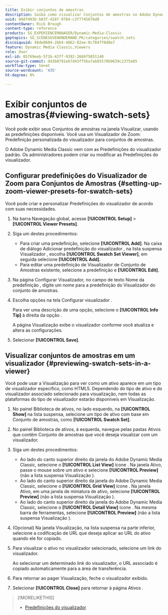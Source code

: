 ```yaml
---
title: Exibir conjuntos de amostras
description: Saiba como visualizar Conjuntos de amostras no Adobe Dynamic Media Classic.
uuid: 80df403b-b03f-428f-9784-c3f774567bd0
contentOwner: Rick Brough
content-type: reference
products: SG_EXPERIENCEMANAGER/Dynamic-Media-Classic
geptopics: SG_SCENESEVENONDEMAND_PK/categories/swatch_sets
discoiquuid: 48de8604-2bb4-4862-82ee-0c7847f0d0e7
feature: Dynamic Media Classic,Viewers
role: User
exl-id: 05769eeb-5f1b-42ff-9392-2669f5051140
source-git-commit: d43b0791e67d43ff56a7ab85570b9639c2375e05
workflow-type: tm+mt
source-wordcount: '435'
ht-degree: 0%

---
```


# Exibir conjuntos de amostras{#viewing-swatch-sets}

Você pode exibir seus Conjuntos de amostras na janela Visualizar, usando as predefinições disponíveis. Você usa um Visualizador de Zoom: Predefinição personalizada do visualizador para conjuntos de amostras.

O Adobe Dynamic Media Classic vem com as Predefinições do visualizador padrão. Os administradores podem criar ou modificar as Predefinições do visualizador.

## Configurar predefinições do Visualizador de Zoom para Conjuntos de Amostras {#setting-up-zoom-viewer-presets-for-swatch-sets}

Você pode criar e personalizar Predefinições do visualizador de acordo com suas necessidades.

1. Na barra Navegação global, acesse **[!UICONTROL Setup]** > **[!UICONTROL Viewer Presets]**.
1. Siga um destes procedimentos:

   * Para criar uma predefinição, selecione **[!UICONTROL Add]**. Na caixa de diálogo Adicionar predefinição do visualizador , na lista suspensa Visualizador , escolha **[!UICONTROL Swatch Set Viewer]**, em seguida selecione **[!UICONTROL Add]**.
   * Para editar uma predefinição de Visualizador de Conjunto de Amostras existente, selecione a predefinição e **[!UICONTROL Edit]**.

1. Na página Configurar Visualizador, no campo de texto Nome da predefinição , digite um nome para a predefinição do Visualizador do conjunto de amostras.
1. Escolha opções na tela Configurar visualizador .

   Para ver uma descrição de uma opção, selecione o **[!UICONTROL Info Tip]** à direita da opção .

   A página Visualização exibe o visualizador conforme você atualiza e altera as configurações.

1. Selecionar **[!UICONTROL Save]**.

## Visualizar conjuntos de amostras em um visualizador {#previewing-swatch-sets-in-a-viewer}

Você pode usar a Visualização para ver como um ativo aparece em um tipo de visualizador específico, como HTML5. Dependendo do tipo de ativo e do visualizador associado selecionado para visualização, nem todas as plataformas do tipo de visualizador estarão disponíveis em Visualização.

1. No painel Biblioteca de ativos, no lado esquerdo, na **[!UICONTROL Show]** na lista suspensa, selecione um tipo de ativo com base em Conjunto de amostras, como **[!UICONTROL Swatch Set]**.
1. No painel Biblioteca de ativos, à esquerda, navegue pelas pastas Ativos que contêm Conjunto de amostras que você deseja visualizar com um visualizador.
1. Siga um destes procedimentos:

   * Ao lado do canto superior direito da janela do Adobe Dynamic Media Classic, selecione o **[!UICONTROL List View]** ícone . Na janela Ativo, passe o mouse sobre um ativo e selecione **[!UICONTROL Preview]** (não a lista suspensa Visualização ).
   * Ao lado do canto superior direito da janela do Adobe Dynamic Media Classic, selecione o **[!UICONTROL Grid View]** ícone . Na janela Ativo, em uma janela de miniatura de ativo, selecione **[!UICONTROL Preview]** (não a lista suspensa Visualização ).
   * Ao lado do canto superior direito da janela do Adobe Dynamic Media Classic, selecione o **[!UICONTROL Detail View]** ícone . Na mesma barra de ferramentas, selecione **[!UICONTROL Preview]** (não a lista suspensa Visualização ).

1. (Opcional) Na janela Visualização, na lista suspensa na parte inferior, selecione a codificação de URL que deseja aplicar ao URL do ativo quando ele for copiado.
1. Para visualizar o ativo no visualizador selecionado, selecione um link do visualizador.

   Ao selecionar um determinado link do visualizador, o URL associado é copiado automaticamente para a área de transferência.

1. Para retornar ao pager Visualização, feche o visualizador exibido.
1. Selecionar **[!UICONTROL Close]** para retornar à página Ativos .

>[!MORELIKETHIS]
>
>* [Predefinições do visualizador](application-setup.md#viewer_presets)

